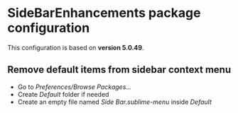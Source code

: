 # SideBarEnhancements package configuration

This configuration is based on **version 5.0.49**.

## Remove default items from sidebar context menu

- Go to *Preferences/Browse Packages...*
- Create *Default* folder if needed
- Create an empty file named *Side Bar.sublime-menu* inside *Default*
